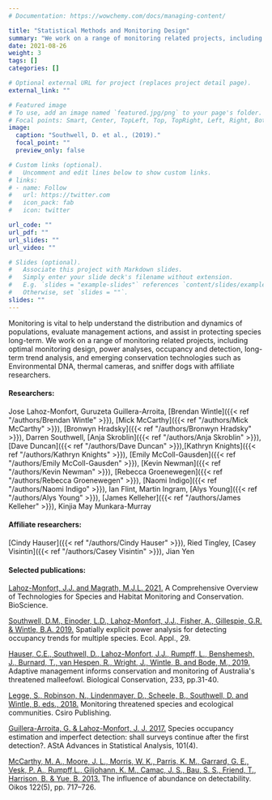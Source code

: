 ```yaml
---
# Documentation: https://wowchemy.com/docs/managing-content/

title: "Statistical Methods and Monitoring Design"
summary: "We work on a range of monitoring related projects, including optimal monitoring design, occupancy and detection, long-term trend analysis, and emerging conservation technologies."
date: 2021-08-26
weight: 3
tags: []
categories: []

# Optional external URL for project (replaces project detail page).
external_link: ""

# Featured image
# To use, add an image named `featured.jpg/png` to your page's folder.
# Focal points: Smart, Center, TopLeft, Top, TopRight, Left, Right, BottomLeft, Bottom, BottomRight.
image:
  caption: "Southwell, D. et al., (2019)."
  focal_point: ""
  preview_only: false

# Custom links (optional).
#   Uncomment and edit lines below to show custom links.
# links:
# - name: Follow
#   url: https://twitter.com
#   icon_pack: fab
#   icon: twitter

url_code: ""
url_pdf: ""
url_slides: ""
url_video: ""

# Slides (optional).
#   Associate this project with Markdown slides.
#   Simply enter your slide deck's filename without extension.
#   E.g. `slides = "example-slides"` references `content/slides/example-slides.md`.
#   Otherwise, set `slides = ""`.
slides: ""
---
```


Monitoring is vital to help understand the distribution and dynamics of populations, evaluate management actions, and assist in protecting species long-term. We work on a range of monitoring related projects, including optimal monitoring design, power analyses, occupancy and detection, long-term trend analysis, and emerging conservation technologies such as Environmental DNA, thermal cameras, and sniffer dogs with affiliate researchers.

#### Researchers:
Jose Lahoz-Monfort, Guruzeta Guillera-Arroita, [Brendan Wintle]({{< ref "/authors/Brendan Wintle" >}}), [Mick McCarthy]({{< ref "/authors/Mick McCarthy" >}}), [Bronwyn Hradsky]({{< ref "/authors/Bronwyn Hradsky" >}}), Darren Southwell, [Anja Skroblin]({{< ref "/authors/Anja Skroblin" >}}), [Dave Duncan]({{< ref "/authors/Dave Duncan" >}}),[Kathryn Knights]({{< ref "/authors/Kathryn Knights" >}}), [Emily McColl-Gausden]({{< ref "/authors/Emily McColl-Gausden" >}}), [Kevin Newman]({{< ref "/authors/Kevin Newman" >}}), [Rebecca Groenewegen]({{< ref "/authors/Rebecca Groenewegen" >}}), [Naomi Indigo]({{< ref "/authors/Naomi Indigo" >}}), Ian Flint, Martin Ingram, [Alys Young]({{< ref "/authors/Alys Young" >}}), [James Kelleher]({{< ref "/authors/James Kelleher" >}}), Kinjia May Munkara-Murray

#### Affiliate researchers:  
[Cindy Hauser]({{< ref "/authors/Cindy Hauser" >}}),  Ried Tingley, [Casey Visintin]({{< ref "/authors/Casey Visintin" >}}), Jian Yen

#### Selected publications:
[Lahoz-Monfort, J.J. and Magrath, M.J.L. 2021.](https://doi.org/10.1093/biosci/biab073) A Comprehensive Overview of Technologies for Species and Habitat Monitoring and Conservation. BioScience.

[Southwell, D.M., Einoder, L.D., Lahoz-Monfort, J.J., Fisher, A., Gillespie, G.R. & Wintle, B.A. 2019.](https://doi.org/10.1002/eap.1950) Spatially explicit power analysis for detecting occupancy trends for multiple species. Ecol. Appl., 29. 

[Hauser, C.E., Southwell, D., Lahoz-Monfort, J.J., Rumpff, L., Benshemesh, J., Burnard, T., van Hespen, R., Wright, J., Wintle, B. and Bode, M., 2019.](https://doi.org/10.1016/j.biocon.2019.02.015) Adaptive management informs conservation and monitoring of Australia's threatened malleefowl. Biological Conservation, 233, pp.31-40.

[Legge, S., Robinson, N., Lindenmayer, D., Scheele, B., Southwell, D. and Wintle, B. eds., 2018.](https://books.google.com.au/books?hl=en&lr=&id=n1lHDwAAQBAJ&oi=fnd&pg=PP1&dq=info:QoJ07sWX0kIJ:scholar.google.com&ots=WiUtfWsjdy&sig=qezkTiruwzj3j-ToHqc8Rh0gBj4&redir_esc=y#v=onepage&q&f=false) Monitoring threatened species and ecological communities. Csiro Publishing.

[Guillera-Arroita, G. & Lahoz-Monfort, J. J. 2017.](https://doi.org/10.1007/s10182-017-0292-5) Species occupancy estimation and imperfect detection: shall surveys continue after the first detection?. AStA Advances in Statistical Analysis, 101(4).

[McCarthy, M. A., Moore, J. L., Morris, W. K., Parris, K. M., Garrard, G. E., Vesk, P. A., Rumpff,L., Giljohann, K. M., Camac, J. S., Bau, S. S., Friend, T., Harrison, B. & Yue, B. 2013.](https://doi.org/10.1111/j.1600-0706.2012.20781.x) The influence of abundance on detectability. Oikos 122(5), pp. 717–726.